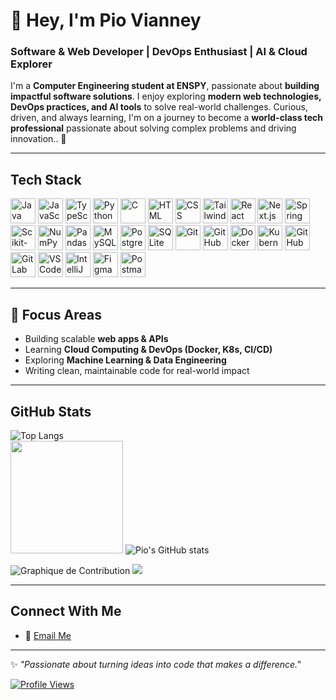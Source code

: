 # 👋 Hey, I'm Pio Vianney

###  Software & Web Developer | DevOps Enthusiast | AI & Cloud Explorer  

I'm a **Computer Engineering student at ENSPY**, passionate about **building impactful software solutions**.
I enjoy exploring **modern web technologies, DevOps practices, and AI tools** to solve real-world challenges.
Curious, driven, and always learning, I'm on a journey to become a **world-class tech professional** passionate about solving complex problems and driving innovation.. 🚀

---

##  Tech Stack

<p align="left">
  <img src="https://cdn.jsdelivr.net/gh/devicons/devicon/icons/java/java-original.svg" width="40" alt="Java" />
  <img src="https://cdn.jsdelivr.net/gh/devicons/devicon/icons/javascript/javascript-original.svg" width="40" alt="JavaScript" />
  <img src="https://cdn.jsdelivr.net/gh/devicons/devicon/icons/typescript/typescript-original.svg" width="40" alt="TypeScript" />
  <img src="https://cdn.jsdelivr.net/gh/devicons/devicon/icons/python/python-original.svg" width="40" alt="Python" />
  <img src="https://cdn.jsdelivr.net/gh/devicons/devicon/icons/c/c-original.svg" width="40" alt="C" />
  <img src="https://cdn.jsdelivr.net/gh/devicons/devicon/icons/html5/html5-original.svg" width="40" alt="HTML" />
  <img src="https://cdn.jsdelivr.net/gh/devicons/devicon/icons/css3/css3-original.svg" width="40" alt="CSS" />
  <img src="https://www.vectorlogo.zone/logos/tailwindcss/tailwindcss-icon.svg" width="40" alt="Tailwind CSS" />
  <img src="https://cdn.jsdelivr.net/gh/devicons/devicon/icons/react/react-original.svg" width="40" alt="React" />
  <img src="https://cdn.jsdelivr.net/gh/devicons/devicon/icons/nextjs/nextjs-original.svg" width="40" alt="Next.js" />
  <img src="https://cdn.jsdelivr.net/gh/devicons/devicon/icons/spring/spring-original.svg" width="40" alt="Spring Boot" />
  <img src="https://upload.wikimedia.org/wikipedia/commons/thumb/0/05/Scikit_learn_logo_small.svg/512px-Scikit_learn_logo_small.svg.png" width="40" alt="Scikit-Learn" />
  <img src="https://cdn.jsdelivr.net/gh/devicons/devicon/icons/numpy/numpy-original.svg" width="40" alt="NumPy" />
  <img src="https://cdn.jsdelivr.net/gh/devicons/devicon/icons/pandas/pandas-original.svg" width="40" alt="Pandas" />
  <img src="https://cdn.jsdelivr.net/gh/devicons/devicon/icons/mysql/mysql-original.svg" width="40" alt="MySQL" />
  <img src="https://cdn.jsdelivr.net/gh/devicons/devicon/icons/postgresql/postgresql-original.svg" width="40" alt="PostgreSQL" />
  <img src="https://cdn.jsdelivr.net/gh/devicons/devicon/icons/sqlite/sqlite-original.svg" width="40" alt="SQLite" />
  <img src="https://cdn.jsdelivr.net/gh/devicons/devicon/icons/git/git-original.svg" width="40" alt="Git" />
  <img src="https://cdn.jsdelivr.net/gh/devicons/devicon/icons/github/github-original.svg" width="40" alt="GitHub" />
  <img src="https://cdn.jsdelivr.net/gh/devicons/devicon/icons/docker/docker-original.svg" width="40" alt="Docker" />
  <img src="https://cdn.jsdelivr.net/gh/devicons/devicon/icons/kubernetes/kubernetes-plain.svg" width="40" alt="Kubernetes" />
  <img src="https://avatars.githubusercontent.com/u/44036562?s=200&v=4" width="40" alt="GitHub Actions" />
  <img src="https://cdn.jsdelivr.net/gh/devicons/devicon/icons/gitlab/gitlab-original.svg" width="40" alt="GitLab CI/CD" />
  
  <img src="https://cdn.jsdelivr.net/gh/devicons/devicon/icons/vscode/vscode-original.svg" width="40" alt="VSCode" />
  <img src="https://cdn.jsdelivr.net/gh/devicons/devicon/icons/intellij/intellij-original.svg" width="40" alt="IntelliJ IDEA" />
  <img src="https://cdn.jsdelivr.net/gh/devicons/devicon/icons/figma/figma-original.svg" width="40" alt="Figma" />
  <img src="https://www.vectorlogo.zone/logos/getpostman/getpostman-icon.svg" width="40" alt="Postman" />
</p>

---

## 🎯 Focus Areas
-  Building scalable **web apps & APIs**  
-  Learning **Cloud Computing & DevOps (Docker, K8s, CI/CD)**  
-  Exploring **Machine Learning & Data Engineering**  
-  Writing clean, maintainable code for real-world impact  

---

##  GitHub Stats
<p align="center">
  
![Top Langs](https://github-readme-stats.vercel.app/api/top-langs/?username=PIO-VIA&layout=compact&theme=radical)  
<img src="https://github-readme-streak-stats.herokuapp.com/?user=PIO-VIA&theme=tokyonight&hide_border=true" height="180"/>
![Pio's GitHub stats](https://github-readme-stats.vercel.app/api?username=PIO-VIA&show_icons=true&theme=radical)  

</p>
<!-- Activity Graph -->
<img src="https://github-readme-activity-graph.vercel.app/graph?username=PIO-VIA&bg_color=0d1117&color=FF6B00&line=FFB300&point=FFFFFF&hide_border=true" alt="Graphique de Contribution" />

<!-- Trophy -->
<img src=" https://github-profile-trophy.vercel.app/?username=PIO-VIA&theme=darkhub&no-frame=true&margin-w=15 " />


---

##  Connect With Me
- 📧 [Email Me](mailto:piodjiele@gmail.com)  
 

---

✨ *"Passionate about turning ideas into code that makes a difference."*  

[![Profile Views](https://komarev.com/ghpvc/?username=Tiger-Foxx&style=for-the-badge&color=blue)](https://github.com/PIO-VIA)



<!--START_SECTION:waka-->
<!--END_SECTION:waka-->
